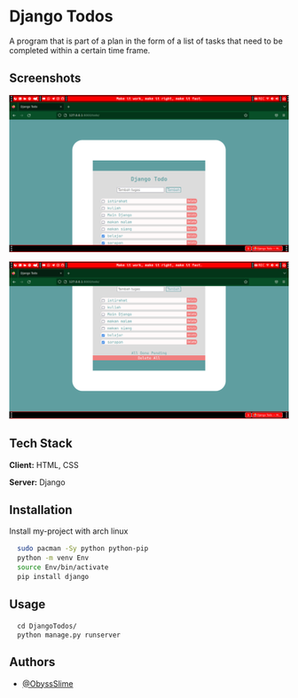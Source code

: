 # Django Todos

A program that is part of a plan in the form of a list of tasks that need to be completed within a certain time frame.

## Screenshots

![App Screenshot](https://raw.githubusercontent.com/ObyssSlime/DjangoTodos/main/raw/images/2022-12-16_18-47.png)

![App Screenshot](https://raw.githubusercontent.com/ObyssSlime/DjangoTodos/main/raw/images/2022-12-16_18-47_1.png)

## Tech Stack

**Client:** HTML, CSS

**Server:** Django

## Installation

Install my-project with arch linux

```bash
  sudo pacman -Sy python python-pip
  python -m venv Env
  source Env/bin/activate
  pip install django
```

## Usage

```django
  cd DjangoTodos/
  python manage.py runserver
```

## Authors

- [@ObyssSlime](https://www.github.com/ObyssSlime)

